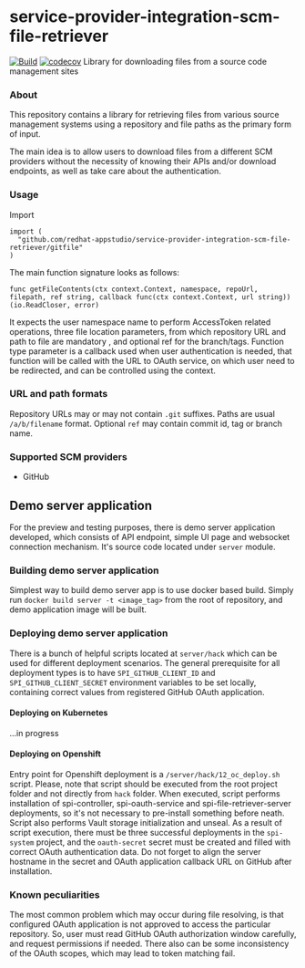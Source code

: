 # service-provider-integration-scm-file-retriever
[![Build](https://github.com/redhat-appstudio/service-provider-integration-scm-file-retriever/actions/workflows/build.yml/badge.svg?branch=main&event=push)](https://github.com/redhat-appstudio/service-provider-integration-scm-file-retriever/actions/workflows/build.yml)
[![codecov](https://codecov.io/gh/redhat-appstudio/service-provider-integration-scm-file-retriever/branch/main/graph/badge.svg?token=MiQMw3V0wG)](https://codecov.io/gh/redhat-appstudio/service-provider-integration-scm-file-retriever)
Library for downloading files from a source code management sites

### About

This repository contains a library for retrieving files from various source management systems using a repository and file paths as the primary form of input.

The main idea is to allow users to download files from a different SCM providers without the necessity of knowing their APIs and/or download endpoints,
as well as take care about the authentication.

### Usage

Import 

```
import (
  "github.com/redhat-appstudio/service-provider-integration-scm-file-retriever/gitfile"
)
```


The main function signature looks as follows:  

```
func getFileContents(ctx context.Context, namespace, repoUrl, filepath, ref string, callback func(ctx context.Context, url string)) (io.ReadCloser, error) 
```
It expects the user namespace name to perform AccessToken related operations, three file location parameters, from which repository URL and path to file are mandatory , and optional ref for the branch/tags.
Function type parameter is a callback used when user authentication is needed, that function will be called with the URL to OAuth service, on which user need to be redirected, and can be controlled using the context.

### URL and path formats
Repository URLs may or may not contain `.git` suffixes. Paths are usual `/a/b/filename` format. Optional `ref` may
contain commit id, tag or branch name.

### Supported SCM providers

 - GitHub



## Demo server application

For the preview and testing purposes, there is demo server application developed, which consists of API endpoint,
simple UI page and websocket connection mechanism. It's source code located under `server` module.

### Building demo server application 

Simplest way to build demo server app is to use docker based build. Simply run `docker build server -t <image_tag>` from the root of repository,
and demo application image will be built.

### Deploying demo server application

There is a bunch of helpful scripts located at `server/hack` which can be used for different deployment scenarios.
The general prerequisite for all deployment types is to have `SPI_GITHUB_CLIENT_ID` and `SPI_GITHUB_CLIENT_SECRET` environment variables to be set locally, containing
correct values from registered GitHub OAuth application. 

#### Deploying on Kubernetes
  ...in progress

#### Deploying on Openshift
 Entry point for Openshift deployment is a `/server/hack/12_oc_deploy.sh` script. Please, note that script should
be executed from the root project folder and not directly from `hack` folder. When executed, script performs installation
of spi-controller, spi-oauth-service and spi-file-retriever-server deployments, so it's not necessary
to pre-install something before neath. Script also performs Vault storage initialization and unseal.
As a result of script execution, there must be three successful deployments in the `spi-system` project,
and the `oauth-secret` secret must be created and filled with correct OAuth authentication data.
Do not forget to align the server hostname in the secret and OAuth application callback URL on GitHub after installation.  

   
### Known peculiarities
The most common problem which may occur during file resolving, is that configured OAuth application is not approved to access
the particular repository. So, user must read GitHub OAuth authorization window carefully, and request permissions if needed.
There also can be some inconsistency of the OAuth scopes, which may lead to token matching fail.

